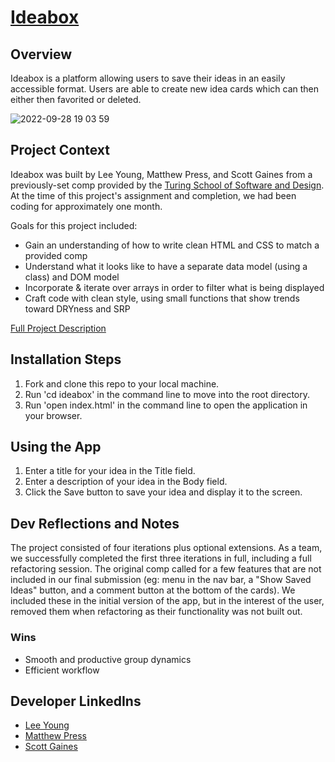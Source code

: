 # [Ideabox](https://scottdgaines.github.io/ideabox/)
## Overview

Ideabox is a platform allowing users to save their ideas in an easily accessible format. Users are able to create new idea cards which can then either then favorited or deleted.

![2022-09-28 19 03 59](https://user-images.githubusercontent.com/103966650/192915328-b2c079f6-b8fb-4d66-86bd-653c6338e899.gif)

## Project Context

Ideabox was built by Lee Young, Matthew Press, and Scott Gaines from a previously-set comp provided by the [Turing School of Software and Design](https://turing.edu/). At the time of this project's assignment and completion, we had been coding for approximately one month.

Goals for this project included:
- Gain an understanding of how to write clean HTML and CSS to match a provided comp
- Understand what it looks like to have a separate data model (using a class) and DOM model
- Incorporate & iterate over arrays in order to filter what is being displayed
- Craft code with clean style, using small functions that show trends toward DRYness and SRP

[Full Project Description](https://frontend.turing.edu/projects/module-1/ideabox-group-v2.html)

## Installation Steps

1. Fork and clone this repo to your local machine.
2. Run 'cd ideabox' in the command line to move into the root directory.
3. Run 'open index.html' in the command line to open the application in your browser.

## Using the App

1. Enter a title for your idea in the Title field.
2. Enter a description of your idea in the Body field.
3. Click the Save button to save your idea and display it to the screen.

## Dev Reflections and Notes

The project consisted of four iterations plus optional extensions. As a team, we successfully completed the first three iterations in full, including a full refactoring session. The original comp called for a few features that are not included in our final submission (eg: menu in the nav bar, a "Show Saved Ideas" button, and a comment button at the bottom of the cards). We included these in the initial version of the app, but in the interest of the user, removed them when refactoring as their functionality was not built out.

### Wins
- Smooth and productive group dynamics
- Efficient workflow

## Developer LinkedIns

- [Lee Young](https://www.linkedin.com/in/leah-young-17b148166)
- [Matthew Press](https://www.linkedin.com/in/matthew-press-813961246/)
- [Scott Gaines](https://www.linkedin.com/in/scottdgaines-fe)


